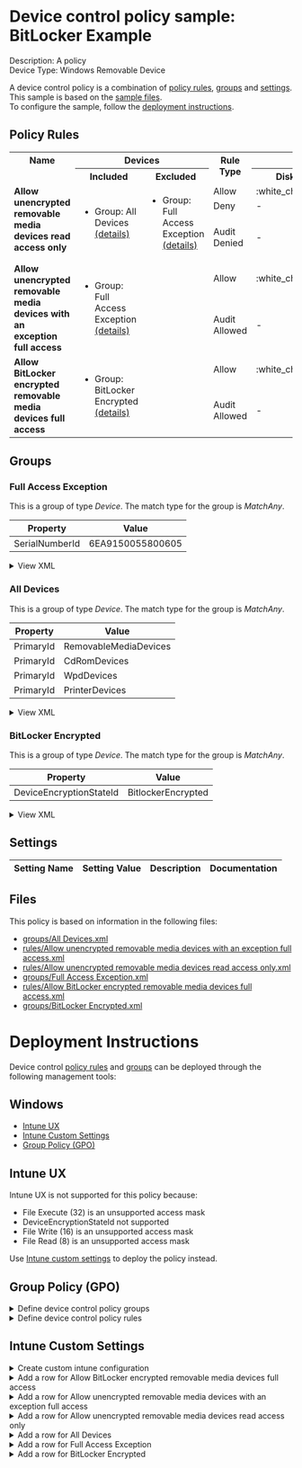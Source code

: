 # Device control policy sample: BitLocker Example

Description: A policy              
Device Type: Windows Removable Device

A device control policy is a combination of [policy rules](#policy-rules), [groups](#groups) and [settings](#settings).  
This sample is based on the [sample files](#files).  
To configure the sample, follow the [deployment instructions](#deployment-instructions).  

## Policy Rules


<table>
    <tr>
        <th rowspan="2" valign="top">Name</th>
        <th colspan="2" valign="top"><center>Devices</center></th>
        <th rowspan="2" valign="top">Rule Type</th>
        <th colspan="6" valign="top"><center>Access</center></th>
        <th rowspan="2" valign="top">Notification</th>
        <th rowspan="2" valign="top">Conditions</th>
    </tr>
    <tr>
        <th>Included</th>
        <th>Excluded</th>
        <th>Disk Read</th>
		<th>Disk Write</th>
		<th>Disk Execute</th>
		<th>File Read</th>
		<th>File Write</th>
		<th>File Execute</th></tr><tr>
            <td rowspan="3" valign="top"><b>Allow unencrypted removable media devices read access only</b></td>
            <td rowspan="3 valign="top">
                <ul><li>Group: All Devices<a href="#all-devices" title="MatchAny {'PrimaryId': 'PrinterDevices'}"> (details)</a>  
</ul>
            </td>
            <td rowspan="3" valign="top">
                <ul><li>Group: Full Access Exception<a href="#full-access-exception" title="MatchAny {'SerialNumberId': '6EA9150055800605'}"> (details)</a>  
</ul>
            </td>
            <td>Allow</td>
            <td>:white_check_mark:</td>
            <td>-</td>
            <td>-</td>
            <td>:white_check_mark:</td>
            <td>-</td>
            <td>-</td>
            <td>None (0)</td> 
            <td>
                <center>-</center></td>
        </tr><tr>
            <td>Deny</td>
            <td>-</td>
            <td>:x:</td>
            <td>:x:</td>
            <td>-</td>
            <td>:x:</td>
            <td>:x:</td>
            <td>None (0)</td>
            <td> 
                <center>-</center></td>
        </tr><tr>
            <td>Audit Denied</td>
            <td>-</td>
            <td>:page_facing_up:</td>
            <td>:page_facing_up:</td>
            <td>-</td>
            <td>:page_facing_up:</td>
            <td>:page_facing_up:</td>
            <td>Show notification and Send event (3)</td>
            <td> 
                <center>-</center></td>
        </tr><tr>
            <td rowspan="2" valign="top"><b>Allow unencrypted removable media devices with an exception full access</b></td>
            <td rowspan="2 valign="top">
                <ul><li>Group: Full Access Exception<a href="#full-access-exception" title="MatchAny {'SerialNumberId': '6EA9150055800605'}"> (details)</a>  
</ul>
            </td>
            <td rowspan="2" valign="top">
                <ul></ul>
            </td>
            <td>Allow</td>
            <td>:white_check_mark:</td>
            <td>:white_check_mark:</td>
            <td>:white_check_mark:</td>
            <td>:white_check_mark:</td>
            <td>:white_check_mark:</td>
            <td>:white_check_mark:</td>
            <td>None (0)</td> 
            <td>
                <center>-</center></td>
        </tr><tr>
            <td>Audit Allowed</td>
            <td>-</td>
            <td>:page_facing_up:</td>
            <td>-</td>
            <td>-</td>
            <td>:page_facing_up:</td>
            <td>-</td>
            <td>Send event (2)</td>
            <td> 
                <center>-</center></td>
        </tr><tr>
            <td rowspan="2" valign="top"><b>Allow BitLocker encrypted removable media devices full access</b></td>
            <td rowspan="2 valign="top">
                <ul><li>Group: BitLocker Encrypted<a href="#bitlocker-encrypted" title="MatchAny {'DeviceEncryptionStateId': 'BitlockerEncrypted'}"> (details)</a>  
</ul>
            </td>
            <td rowspan="2" valign="top">
                <ul></ul>
            </td>
            <td>Allow</td>
            <td>:white_check_mark:</td>
            <td>:white_check_mark:</td>
            <td>:white_check_mark:</td>
            <td>:white_check_mark:</td>
            <td>:white_check_mark:</td>
            <td>:white_check_mark:</td>
            <td>None (0)</td> 
            <td>
                <center>-</center></td>
        </tr><tr>
            <td>Audit Allowed</td>
            <td>-</td>
            <td>:page_facing_up:</td>
            <td>-</td>
            <td>-</td>
            <td>:page_facing_up:</td>
            <td>-</td>
            <td>Send event (2)</td>
            <td> 
                <center>-</center></td>
        </tr></table>


## Groups


### Full Access Exception



This is a group of type *Device*. 
The match type for the group is *MatchAny*.


|  Property | Value |
|-----------|-------|
| SerialNumberId | 6EA9150055800605 |





<details>
<summary>View XML</summary>

```xml
<Group Id="{f1649cbf-717d-465f-9e6a-f75022b84f22}" Type="Device">
	<!-- ./Vendor/MSFT/Defender/Configuration/DeviceControl/PolicyGroups/%7Bf1649cbf-717d-465f-9e6a-f75022b84f22%7D/GroupData -->
	<Name>Full Access Exception</Name>
	<MatchType>MatchAny</MatchType>
	<DescriptorIdList>
		<SerialNumberId>6EA9150055800605</SerialNumberId>
	</DescriptorIdList>
</Group>
```
</details>

### All Devices



This is a group of type *Device*. 
The match type for the group is *MatchAny*.


|  Property | Value |
|-----------|-------|
| PrimaryId | RemovableMediaDevices |
| PrimaryId | CdRomDevices |
| PrimaryId | WpdDevices |
| PrimaryId | PrinterDevices |





<details>
<summary>View XML</summary>

```xml
<Group Id="{34e4eaa3-6be5-4a94-8e38-7c8c86df94bf}" Type="Device">
	<!-- ./Vendor/MSFT/Defender/Configuration/DeviceControl/PolicyGroups/%7B34e4eaa3-6be5-4a94-8e38-7c8c86df94bf%7D/GroupData -->
	<Name>All Devices</Name>
	<MatchType>MatchAny</MatchType>
	<DescriptorIdList>
		<PrimaryId>RemovableMediaDevices</PrimaryId>
		<PrimaryId>CdRomDevices</PrimaryId>
		<PrimaryId>WpdDevices</PrimaryId>
		<PrimaryId>PrinterDevices</PrimaryId>
	</DescriptorIdList>
</Group>
```
</details>

### BitLocker Encrypted



This is a group of type *Device*. 
The match type for the group is *MatchAny*.


|  Property | Value |
|-----------|-------|
| DeviceEncryptionStateId | BitlockerEncrypted |





<details>
<summary>View XML</summary>

```xml
<Group Id="{c8525cba-62f3-477c-9d13-3c3a18ab1d1a}" Type="Device">
	<!-- ./Vendor/MSFT/Defender/Configuration/DeviceControl/PolicyGroups/%7Bc8525cba-62f3-477c-9d13-3c3a18ab1d1a%7D/GroupData -->
	<Name>BitLocker Encrypted</Name>
	<MatchType>MatchAny</MatchType>
	<DescriptorIdList>
		<DeviceEncryptionStateId>BitlockerEncrypted</DeviceEncryptionStateId>
	</DescriptorIdList>
</Group>
```
</details>


## Settings






| Setting Name |  Setting Value | Description |Documentation |
|--------------|----------------|-------------|---------------|


## Files
This policy is based on information in the following files:

- [groups/All Devices.xml](groups/All%20Devices.xml)
- [rules/Allow unencrypted removable media devices with an exception full access.xml](rules/Allow%20unencrypted%20removable%20media%20devices%20with%20an%20exception%20full%20access.xml)
- [rules/Allow unencrypted removable media devices read access only.xml](rules/Allow%20unencrypted%20removable%20media%20devices%20read%20access%20only.xml)
- [groups/Full Access Exception.xml](groups/Full%20Access%20Exception.xml)
- [rules/Allow BitLocker encrypted removable media devices full access.xml](rules/Allow%20BitLocker%20encrypted%20removable%20media%20devices%20full%20access.xml)
- [groups/BitLocker Encrypted.xml](groups/BitLocker%20Encrypted.xml)


# Deployment Instructions

Device control [policy rules](#policy-rules) and [groups](#groups) can be deployed through the following management tools:


## Windows
- [Intune UX](#intune-ux)
- [Intune Custom Settings](#intune-custom-settings)
- [Group Policy (GPO)](#group-policy-gpo)





## Intune UX

Intune UX is not supported for this policy because:
- File Execute (32) is an unsupported access mask
- DeviceEncryptionStateId not supported
- File Write (16) is an unsupported access mask
- File Read (8) is an unsupported access mask

Use [Intune custom settings](#intune-custom-settings) to deploy the policy instead.


## Group Policy (GPO)
<details>
<summary>Define device control policy groups</summary>

   1. Go to Computer Configuration > Administrative Templates > Windows Components > Microsoft Defender Antivirus > Device Control > Define device control policy groups.
   2. Save the XML below to a network share.
```xml
<Groups>
	<Group Id="{f1649cbf-717d-465f-9e6a-f75022b84f22}" Type="Device">
		<!-- ./Vendor/MSFT/Defender/Configuration/DeviceControl/PolicyGroups/%7Bf1649cbf-717d-465f-9e6a-f75022b84f22%7D/GroupData -->
		<Name>Full Access Exception</Name>
		<MatchType>MatchAny</MatchType>
		<DescriptorIdList>
			<SerialNumberId>6EA9150055800605</SerialNumberId>
		</DescriptorIdList>
	</Group>
	<Group Id="{34e4eaa3-6be5-4a94-8e38-7c8c86df94bf}" Type="Device">
		<!-- ./Vendor/MSFT/Defender/Configuration/DeviceControl/PolicyGroups/%7B34e4eaa3-6be5-4a94-8e38-7c8c86df94bf%7D/GroupData -->
		<Name>All Devices</Name>
		<MatchType>MatchAny</MatchType>
		<DescriptorIdList>
			<PrimaryId>RemovableMediaDevices</PrimaryId>
			<PrimaryId>CdRomDevices</PrimaryId>
			<PrimaryId>WpdDevices</PrimaryId>
			<PrimaryId>PrinterDevices</PrimaryId>
		</DescriptorIdList>
	</Group>
	<Group Id="{c8525cba-62f3-477c-9d13-3c3a18ab1d1a}" Type="Device">
		<!-- ./Vendor/MSFT/Defender/Configuration/DeviceControl/PolicyGroups/%7Bc8525cba-62f3-477c-9d13-3c3a18ab1d1a%7D/GroupData -->
		<Name>BitLocker Encrypted</Name>
		<MatchType>MatchAny</MatchType>
		<DescriptorIdList>
			<DeviceEncryptionStateId>BitlockerEncrypted</DeviceEncryptionStateId>
		</DescriptorIdList>
	</Group>
</Groups>
```
   3. In the Define device control policy groups window, select *Enabled* and specify the network share file path containing the XML groups data.
</details>

<details>
<summary>Define device control policy rules</summary>
 
  1. Go to Computer Configuration > Administrative Templates > Windows Components > Microsoft Defender Antivirus > Device Control > Define device control policy rules.
  2. Save the XML below to a network share.
```xml
<PolicyRules>
	<PolicyRule Id="{c30e715b-fb8e-4c81-b4c2-bed294421002}" >
		<!-- ./Vendor/MSFT/Defender/Configuration/DeviceControl/PolicyRules/%7Bc30e715b-fb8e-4c81-b4c2-bed294421002%7D/RuleData -->
		<Name>Allow unencrypted removable media devices read access only</Name>
		<IncludedIdList>
			<GroupId>{34e4eaa3-6be5-4a94-8e38-7c8c86df94bf}</GroupId>
		</IncludedIdList>
		<ExcludedIdList>
			<GroupId>{f1649cbf-717d-465f-9e6a-f75022b84f22}</GroupId>
		</ExcludedIdList>
		<Entry Id="{271a0529-43ee-459a-921e-b66cd804996b}">
			<Type>Allow</Type>
			<AccessMask>9</AccessMask>
			<Options>0</Options>
		</Entry>
		<Entry Id="{cf1f4b37-adc4-4b32-a4b1-4d801a979e12}">
			<Type>Deny</Type>
			<AccessMask>54</AccessMask>
			<Options>0</Options>
		</Entry>
		<Entry Id="{af76762d-3734-43eb-a196-1f1b637a7472}">
			<Type>AuditDenied</Type>
			<AccessMask>54</AccessMask>
			<Options>3</Options>
		</Entry>
	</PolicyRule>
	<PolicyRule Id="{ca89fd62-c273-49fb-8298-9af6fc6eddf9}" >
		<!-- ./Vendor/MSFT/Defender/Configuration/DeviceControl/PolicyRules/%7Bca89fd62-c273-49fb-8298-9af6fc6eddf9%7D/RuleData -->
		<Name>Allow unencrypted removable media devices with an exception full access</Name>
		<IncludedIdList>
			<GroupId>{f1649cbf-717d-465f-9e6a-f75022b84f22}</GroupId>
		</IncludedIdList>
		<ExcludedIdList>
		</ExcludedIdList>
		<Entry Id="{ff991397-8757-469f-b478-9b07c8854a91}">
			<Type>Allow</Type>
			<AccessMask>63</AccessMask>
			<Options>0</Options>
		</Entry>
		<Entry Id="{adee8cf8-a06f-4022-b707-388f4d9dacb4}">
			<Type>AuditAllowed</Type>
			<AccessMask>18</AccessMask>
			<Options>2</Options>
		</Entry>
	</PolicyRule>
	<PolicyRule Id="{1b9c099d-17df-45b3-a5c3-305e381b4d6f}" >
		<!-- ./Vendor/MSFT/Defender/Configuration/DeviceControl/PolicyRules/%7B1b9c099d-17df-45b3-a5c3-305e381b4d6f%7D/RuleData -->
		<Name>Allow BitLocker encrypted removable media devices full access</Name>
		<IncludedIdList>
			<GroupId>{c8525cba-62f3-477c-9d13-3c3a18ab1d1a}</GroupId>
		</IncludedIdList>
		<ExcludedIdList>
		</ExcludedIdList>
		<Entry Id="{7a6eb836-aa54-4e85-bacb-50e7f8097d10}">
			<Type>Allow</Type>
			<AccessMask>63</AccessMask>
			<Options>0</Options>
		</Entry>
		<Entry Id="{e3ad138e-1619-49a9-b009-62fb0b31e9e7}">
			<Type>AuditAllowed</Type>
			<AccessMask>18</AccessMask>
			<Options>2</Options>
		</Entry>
	</PolicyRule>
</PolicyRules>
```
  3. In the Define device control policy rules window, select *Enabled*, and enter the network share file path containing the XML rules data.
</details>

## Intune Custom Settings

<details>
<summary>Create custom intune configuration</summary>

   1. Navigate to Devices > Configuration profiles
   2. Click Create (New Policy)
   3. Select Platform "Windows 10 and Later"
   4. Select Profile "Templates"
   5. Select Template Name "Custom"
   6. Click "Create"
   7. Under Name, enter **
   8. Optionally, enter a description
   9. Click "Next" 
</details>
<details>
<summary>Add a row for Allow BitLocker encrypted removable media devices full access</summary>  
   
   1. Click "Add"
   2. For Name, enter *Allow BitLocker encrypted removable media devices full access*
   3. For Description, enter **
   4. For OMA-URI, enter  *./Vendor/MSFT/Defender/Configuration/DeviceControl/PolicyRules/%7B1b9c099d-17df-45b3-a5c3-305e381b4d6f%7D/RuleData*
   5. For Data type, select *String (XML File)*
   
        
   6. For Custom XML, select  */workspaces/mdatp-devicecontrol/deployable examples/bitlocker/windows/devicecontrol/rules/Allow BitLocker encrypted removable media devices full access.xml*
         
   
   7. Click "Save"
</details>
<details>
<summary>Add a row for Allow unencrypted removable media devices with an exception full access</summary>  
   
   1. Click "Add"
   2. For Name, enter *Allow unencrypted removable media devices with an exception full access*
   3. For Description, enter **
   4. For OMA-URI, enter  *./Vendor/MSFT/Defender/Configuration/DeviceControl/PolicyRules/%7Bca89fd62-c273-49fb-8298-9af6fc6eddf9%7D/RuleData*
   5. For Data type, select *String (XML File)*
   
        
   6. For Custom XML, select  */workspaces/mdatp-devicecontrol/deployable examples/bitlocker/windows/devicecontrol/rules/Allow unencrypted removable media devices with an exception full access.xml*
         
   
   7. Click "Save"
</details>
<details>
<summary>Add a row for Allow unencrypted removable media devices read access only</summary>  
   
   1. Click "Add"
   2. For Name, enter *Allow unencrypted removable media devices read access only*
   3. For Description, enter **
   4. For OMA-URI, enter  *./Vendor/MSFT/Defender/Configuration/DeviceControl/PolicyRules/%7Bc30e715b-fb8e-4c81-b4c2-bed294421002%7D/RuleData*
   5. For Data type, select *String (XML File)*
   
        
   6. For Custom XML, select  */workspaces/mdatp-devicecontrol/deployable examples/bitlocker/windows/devicecontrol/rules/Allow unencrypted removable media devices read access only.xml*
         
   
   7. Click "Save"
</details>
<details>
<summary>Add a row for All Devices</summary>  
   
   1. Click "Add"
   2. For Name, enter *All Devices*
   3. For Description, enter **
   4. For OMA-URI, enter  *./Vendor/MSFT/Defender/Configuration/DeviceControl/PolicyGroups/%7B34e4eaa3-6be5-4a94-8e38-7c8c86df94bf%7D/GroupData*
   5. For Data type, select *String (XML File)*
   
        
   6. For Custom XML, select  */workspaces/mdatp-devicecontrol/deployable examples/bitlocker/windows/devicecontrol/groups/All Devices.xml*
         
   
   7. Click "Save"
</details>
<details>
<summary>Add a row for Full Access Exception</summary>  
   
   1. Click "Add"
   2. For Name, enter *Full Access Exception*
   3. For Description, enter **
   4. For OMA-URI, enter  *./Vendor/MSFT/Defender/Configuration/DeviceControl/PolicyGroups/%7Bf1649cbf-717d-465f-9e6a-f75022b84f22%7D/GroupData*
   5. For Data type, select *String (XML File)*
   
        
   6. For Custom XML, select  */workspaces/mdatp-devicecontrol/deployable examples/bitlocker/windows/devicecontrol/groups/Full Access Exception.xml*
         
   
   7. Click "Save"
</details>
<details>
<summary>Add a row for BitLocker Encrypted</summary>  
   
   1. Click "Add"
   2. For Name, enter *BitLocker Encrypted*
   3. For Description, enter **
   4. For OMA-URI, enter  *./Vendor/MSFT/Defender/Configuration/DeviceControl/PolicyGroups/%7Bc8525cba-62f3-477c-9d13-3c3a18ab1d1a%7D/GroupData*
   5. For Data type, select *String (XML File)*
   
        
   6. For Custom XML, select  */workspaces/mdatp-devicecontrol/deployable examples/bitlocker/windows/devicecontrol/groups/BitLocker Encrypted.xml*
         
   
   7. Click "Save"
</details>



